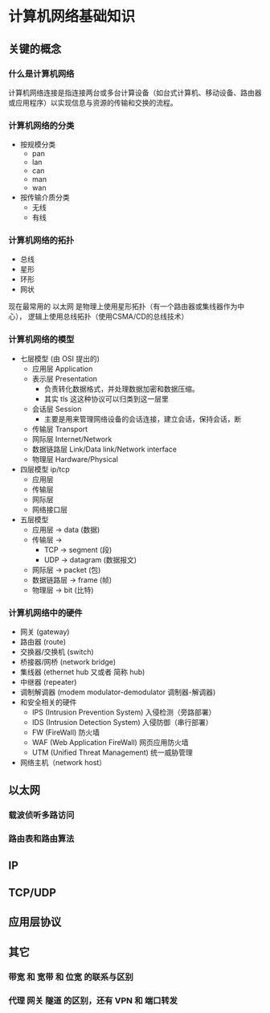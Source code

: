 # 计算机网络基础知识

## 关键的概念
### 什么是计算机网络
计算机网络连接是指连接两台或多台计算设备（如台式计算机、移动设备、路由器或应用程序）以实现信息与资源的传输和交换的流程。
### 计算机网络的分类
- 按规模分类
    - pan
    - lan
    - can
    - man
    - wan
- 按传输介质分类
    - 无线
    - 有线
### 计算机网络的拓扑
- 总线
- 星形
- 环形
- 网状

现在最常用的 以太网 是物理上使用星形拓扑（有一个路由器或集线器作为中心），
逻辑上使用总线拓扑（使用CSMA/CD的总线技术）

### 计算机网络的模型
- 七层模型 (由 OSI 提出的)
    - 应用层 Application
    - 表示层 Presentation
        - 负责转化数据格式，并处理数据加密和数据压缩。
        - 其实 tls 这这种协议可以归类到这一层里
    - 会话层 Session
        - 主要是用来管理网络设备的会话连接，建立会话，保持会话，断
    - 传输层 Transport
    - 网际层 Internet/Network
    - 数据链路层 Link/Data link/Network interface
    - 物理层 Hardware/Physical
- 四层模型 ip/tcp
    - 应用层
    - 传输层
    - 网际层
    - 网络接口层
- 五层模型
    - 应用层 -> data (数据)
    - 传输层 ->
        - TCP -> segment (段)
        - UDP -> datagram (数据报文)
    - 网际层 -> packet (包)
    - 数据链路层 -> frame (帧)
    - 物理层 -> bit (比特)
### 计算机网络中的硬件
- 网关 (gateway)
- 路由器 (route)
- 交换器/交换机 (switch)
- 桥接器/网桥 (network bridge)
- 集线器 (ethernet hub 又或者 简称 hub)
- 中继器 (repeater)
- 调制解调器 (modem modulator-demodulator 调制器-解调器)
- 和安全相关的硬件
    - IPS (Intrusion Prevention System) 入侵检测（旁路部署）
    - IDS (Intrusion Detection System) 入侵防御（串行部署）
    - FW (FireWall) 防火墙
    - WAF (Web Application FireWall) 网页应用防火墙
    - UTM (Unified Threat Management) 统一威胁管理
- 网络主机（network host）

## 以太网
### 载波侦听多路访问
### 路由表和路由算法
## IP
## TCP/UDP
## 应用层协议
## 其它
### 带宽 和 宽带 和 位宽 的联系与区别
### 代理 网关 隧道 的区别，还有 VPN 和 端口转发

